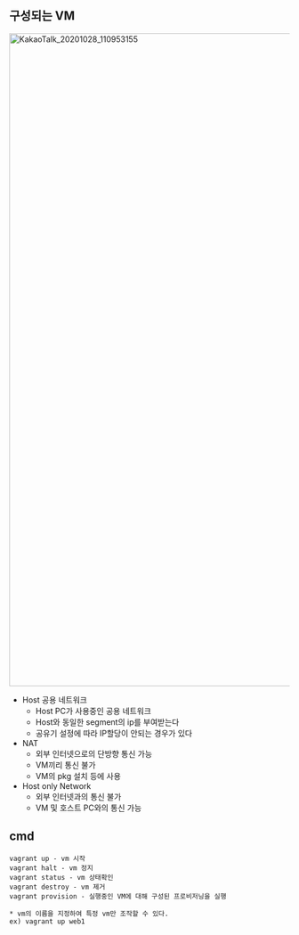 ## 구성되는 VM
<img width="1173" alt="KakaoTalk_20201028_110953155" src="https://user-images.githubusercontent.com/19552819/97382212-31c28400-190e-11eb-815d-ed842269edd3.png">

- Host 공용 네트워크
  - Host PC가 사용중인 공용 네트워크
  - Host와 동일한 segment의 ip를 부여받는다
  - 공유기 설정에 따라 IP할당이 안되는 경우가 있다
- NAT
  - 외부 인터넷으로의 단방향 통신 가능
  - VM끼리 통신 불가
  - VM의 pkg 설치 등에 사용
- Host only Network
  - 외부 인터넷과의 통신 불가
  - VM 및 호스트 PC와의 통신 가능

## cmd
```
vagrant up - vm 시작
vagrant halt - vm 정지
vagrant status - vm 상태확인
vagrant destroy - vm 제거
vagrant provision - 실행중인 VM에 대해 구성된 프로비저닝을 실행

* vm의 이름을 지정하여 특정 vm만 조작할 수 있다.
ex) vagrant up web1
```

